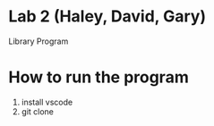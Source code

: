 # Lab 2 (Haley, David, Gary)

Library Program

# How to run the program

1. install vscode
2. git clone 




